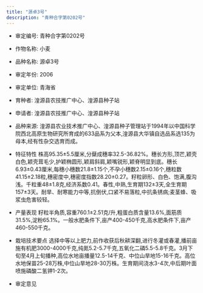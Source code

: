 ```yaml
---
title: "源卓3号"
description: "青种合字第0202号"
---
```

* 审定编号:  青种合字第0202号

*  作物名称:  小麦

*  品种名称:  源卓3号

*  审定年份:  2006

*  审定单位:  青海省

* 育种者:  湟源县农技推广中心、湟源县种子站

*  申请者:  湟源县农技推广中心、湟源县种子站

*  品种来源:  湟源县农业技术推广中心、湟源县种子管理站于1994年以中国科学院西北高原生物研究所育成的633品系为父本,湟源县大华镇自选品系选135为母本,经有性杂交选育而成。

*  特征特性
株高95.35±5.5厘米,分蘖成穗率32.5-36.82%。穗长方形,顶芒,颖壳白色,颖壳茸毛少,护颖椭圆形,颖肩斜肩,颖嘴锐形,颖脊明显到底。穗长6.93±0.43厘米,每穗小穗数21.8±1.15个,不孕小穗数2.15±0.16个,穗粒数41.15±2.18粒,穗密度中,穗密度指数28.20±0.27。籽粒卵形、白色、饱满,腹沟浅。千粒重48±1.8克,经济系数0.41。春性,中熟,生育期132±3天,全生育期157±3天。耐旱、耐寒能力中等,抗倒伏,口紧不易落粒,中抗条锈病;麦茎蜂、吸浆虫危害较轻。

*  产量表现
籽粒半角质,容重760.1±2.51克/升,粗蛋白质含量13.6%,面筋质31.5%,淀粉65.1%。一般水肥条件下,亩产400-450千克,高水肥条件下,亩产460-550千克。

*  栽培技术要点
选择中等以上肥力,前作收获后秋耕深翻,进行冬灌或春灌,播前亩施有机肥3000-4000千克,纯氮5.2-5.7千克,五氧化二磷5.5-5.8千克。3月下旬至4月上旬播种,高位水地亩播量12.5-14千克、中位山旱地15-16千克。高位水地保苗25-28万株,中位山旱地28-30万株。生育期间浇水3-4次,中后期叶面喷施磷酸二氢钾1-2次。

*  审定意见

